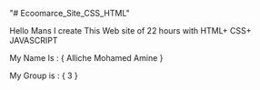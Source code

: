 "# Ecoomarce_Site_CSS_HTML" 


Hello Mans I create This Web site of 22 hours  with HTML+ CSS+ JAVASCRIPT


My Name Is  : {   Alliche Mohamed Amine }

My Group is :  {  3 }


